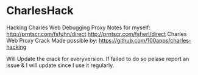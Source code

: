 # CharlesHack
Hacking Charles Web Debugging Proxy
Notes for myself:
http://prntscr.com/fsfuhn/direct
http://prntscr.com/fsfwrl/direct
Charles Web Proxy Crack Made possible by:
https://github.com/100apps/charles-hacking

Will Update the crack for everyversion.
If failed to do so pelase report an issue &
I will update since I use it regularly.
